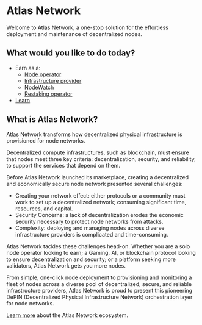 # Atlas Network

Welcome to Atlas Network, a one-stop solution for the effortless deployment and maintenance of decentralized nodes. 

## What would you like to do today?

- Earn as a:
	- [Node operator](https://docs.atlasnetwork.dev/docs/Node%20Operators)
	- [Infrastructure provider](https://docs.atlasnetwork.dev/docs/Providers)
	- NodeWatch
	- [Restaking operator](https://docs.atlasnetwork.dev/docs/Restaking%20Operators)
- [Learn](learn.md)

## What is Atlas Network?

Atlas Network transforms how decentralized physical infrastructure is provisioned for node networks.

Decentralized compute infrastructures, such as blockchain, must ensure that nodes meet three key criteria: decentralization, security, and reliability, to support the services that depend on them.

Before Atlas Network launched its marketplace, creating a decentralized and economically secure node network presented several challenges:

- Creating your network effect: either protocols or a community must work to set up a decentralized network; consuming significant time, resources, and capital.
- Security Concerns: a lack of decentralization erodes the economic security necessary to protect node networks from attacks.
- Complexity: deploying and managing nodes across diverse infrastructure providers is complicated and time-consuming.

Atlas Network tackles these challenges head-on. Whether you are a solo node operator looking to earn; a Gaming, AI, or blockchain protocol looking to ensure decentralization and security; or a platform seeking more validators, Atlas Network gets you more nodes.

From simple, one-click node deployment to provisioning and monitoring a fleet of nodes across a diverse pool of decentralized, secure, and reliable infrastructure providers, Atlas Network is proud to present this pioneering DePIN (Decentralized Physical Infrastructure Network) orchestration layer for node networks.

[Learn more](learn.md) about the Atlas Network ecosystem.